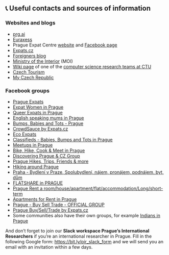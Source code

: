## 📞 Useful contacts and sources of information

### Websites and blogs

- [prg.ai](prg.ai/en)
- [Euraxess](https://euraxess.ec.europa.eu/)
- Prague Expat Centre [website](https://expat.praha.eu/) and [Facebook page](https://www.facebook.com/PragueForExpats)
- [Expats.cz](https://www.expats.cz/)
- [Foreigners blog](https://blog.foreigners.cz/)
- [Ministry of the Interior](https://www.mvcr.cz/mvcren/) (MOI) 
- [Wiki page](https://github.com/PRL-PRG/prl-prg.github.io/wiki) of one of the [computer science research teams at CTU](https://prl-prg.github.io/)
- [Czech Tourism](https://www.visitczechrepublic.com/en-US/)
- [My Czech Republic](http://www.myczechrepublic.com/)

### Facebook groups

- [Prague Expats](https://www.facebook.com/groups/pragueim/)
- [Expat Women in Prague](https://www.facebook.com/groups/EWinP/)
- [Queer Expats in Prague](https://www.facebook.com/groups/771524266288997/)
- [English speaking mums in Prague](https://www.facebook.com/groups/1585317671751673/)
- [Bumps, Babies and Tots - Prague](https://www.facebook.com/groups/306225539419216/)
- [CrowdSauce by Expats.cz](https://www.facebook.com/groups/crowdsauce/)
- [Eco Expats](https://www.facebook.com/groups/929614524061173/)
- [Classifieds - Babies, Bumps and Tots in Prague](https://www.facebook.com/groups/575339349280093/)
- [Meetups in Prague](https://www.facebook.com/groups/meetupsinprague/)
- [Bike, Hike, Cook & Meet in Prague](https://www.facebook.com/groups/1618361991735175/)
- [Discovering Prague & CZ Group](https://www.facebook.com/groups/discoveringprague/)
- [Prague Hikes, Trips, Friends & more](https://www.facebook.com/groups/2002699623080187/)
- [Hiking around Prague](https://www.facebook.com/groups/hiking.around.prague/)
- [Praha - Bydlení v Praze, Spolubydlení, nájem, pronájem, podnájem, byt, dům](https://www.facebook.com/groups/126198231421193/)
- [FLATSHARE in PRAGUE](https://www.facebook.com/groups/524182954269921/)
- [Prague Rent a room/house/apartment/flat/accommodation/Long/short-term](https://www.facebook.com/groups/PragueRoom/)
- [Apartments for Rent in Prague](https://www.facebook.com/groups/apartmentsinprague/)
- [Prague - Buy Sell Trade - OFFICIAL GROUP](https://www.facebook.com/groups/official.prague)
- [Prague Buy/Sell/Trade by Expats.cz](https://www.facebook.com/groups/prague.buy.sell.trade)
- Some communities also have their own groups, for example [Indians in Prague](https://www.facebook.com/groups/128890500590074)

And don’t forget to join our **Slack workspace Prague’s International Researchers** if you’re an international researcher in Prague. Fill in the following Google form: https://bit.ly/pir_slack_form and we will send you an email with an invitation within a few days.
